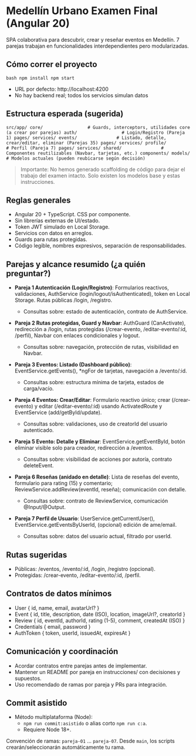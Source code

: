 ﻿# Medellín Urbano  Examen Final (Angular 20)

SPA colaborativa para descubrir, crear y reseñar eventos en Medellín. 7 parejas trabajan en funcionalidades interdependientes pero modularizadas.

## Cómo correr el proyecto

`bash
npm install
npm start
`

- URL por defecto: http://localhost:4200
- No hay backend real; todos los servicios simulan datos

## Estructura esperada (sugerida)

`
src/app/
  core/                 # Guards, interceptors, utilidades core (a crear por parejas)
  auth/                 # Login/Registro (Pareja 1)
    pages/
    services/
  events/               # Listado, detalle, crear/editar, eliminar (Parejas 35)
    pages/
    services/
  profile/              # Perfil (Pareja 7)
    pages/
    services/
  shared/               # Componentes reutilizables (Navbar, tarjetas, etc.)
    components/
    models/             # Modelos actuales (pueden reubicarse según decisión)
`

> Importante: No hemos generado scaffolding de código para dejar el trabajo del examen intacto. Solo existen los modelos base y estas instrucciones.

## Reglas generales
- Angular 20 + TypeScript. CSS por componente.
- Sin librerías externas de UI/estado.
- Token JWT simulado en Local Storage.
- Servicios con datos en arreglos.
- Guards para rutas protegidas.
- Código legible, nombres expresivos, separación de responsabilidades.

## Parejas y alcance resumido (¿a quién preguntar?)

- **Pareja 1  Autenticación (Login/Registro)**: Formularios reactivos, validaciones, AuthService (login/logout/isAuthenticated), token en Local Storage. Rutas públicas /login, /registro.
  - Consultas sobre: estado de autenticación, contrato de AuthService.

- **Pareja 2  Rutas protegidas, Guard y Navbar**: AuthGuard (CanActivate), redirección a /login, rutas protegidas (/crear-evento, /editar-evento/:id, /perfil), Navbar con enlaces condicionales y logout.
  - Consultas sobre: navegación, protección de rutas, visibilidad en Navbar.

- **Pareja 3  Eventos: Listado (Dashboard público)**: EventService.getEvents(), *ngFor de tarjetas, navegación a /evento/:id.
  - Consultas sobre: estructura mínima de tarjeta, estados de carga/vacío.

- **Pareja 4  Eventos: Crear/Editar**: Formulario reactivo único; crear (/crear-evento) y editar (/editar-evento/:id) usando ActivatedRoute y EventService (add/getById/update).
  - Consultas sobre: validaciones, uso de creatorId del usuario autenticado.

- **Pareja 5  Evento: Detalle y Eliminar**: EventService.getEventById, botón eliminar visible solo para creador, redirección a /eventos.
  - Consultas sobre: visibilidad de acciones por autoría, contrato deleteEvent.

- **Pareja 6  Reseñas (anidado en detalle)**: Lista de reseñas del evento, formulario para rating (15) y comentario; ReviewService.addReview(eventId, reseña); comunicación con detalle.
  - Consultas sobre: contrato de ReviewService, comunicación @Input/@Output.

- **Pareja 7  Perfil de Usuario**: UserService.getCurrentUser(), EventService.getEventsByUserId, (opcional) edición de 
ame/email.
  - Consultas sobre: datos del usuario actual, filtrado por userId.

## Rutas sugeridas
- Públicas: /eventos, /evento/:id, /login, /registro (opcional).
- Protegidas: /crear-evento, /editar-evento/:id, /perfil.

## Contratos de datos mínimos
- User { id, name, email, avatarUrl? }
- Event { id, title, description, date (ISO), location, imageUrl?, creatorId }
- Review { id, eventId, authorId, rating (1-5), comment, createdAt (ISO) }
- Credentials { email, password }
- AuthToken { token, userId, issuedAt, expiresAt }

## Comunicación y coordinación
- Acordar contratos entre parejas antes de implementar.
- Mantener un README por pareja en instrucciones/ con decisiones y supuestos.
- Uso recomendado de ramas por pareja y PRs para integración.

## Commit asistido
- Método multiplataforma (Node):
  - `npm run commit:asistido` o alias corto `npm run c:a`.
  - Requiere Node 18+.

Convención de ramas: `pareja-01` … `pareja-07`. Desde `main`, los scripts crearán/seleccionarán automáticamente tu rama.
